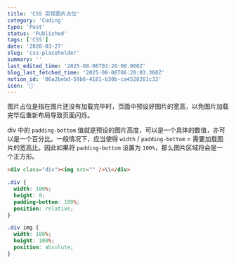 ```yaml
---
title: 'CSS 实现图片占位'
category: 'Coding'
type: 'Post'
status: 'Published'
tags: ['CSS']
date: '2020-03-27'
slug: 'css-placeholder'
summary: ''
last_edited_time: '2025-08-06T03:20:00.000Z'
blog_last_fetched_time: '2025-08-06T06:20:03.360Z'
notion_id: '06a2bebd-59b6-4181-b30b-ca4528261c32'
icon: '🥊'
---
```


图片占位是指在图片还没有加载完毕时，页面中预设好图片的宽高，以免图片加载完毕后重新布局导致页面闪烁。

div 中的 `padding-bottom` 值就是预设的图片高度，可以是一个具体的数值，亦可以是一个百分比。一般情况下，应当使得 `width` / `padding-bottom` = 需要加载图片的宽高比。因此如果将 `padding-bottom` 设置为 `100%`，那么图片区域将会是一个正方形。

```html
<div class="div"><img src="" />\\</div>
```

```css
.div {
  width: 100%;
  height: 0;
  padding-bottom: 100%;
  position: relative;
}

.div img {
  width: 100%;
  height: 100%;
  position: absolute;
}
```
